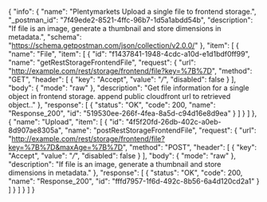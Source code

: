 {
  "info": {
    "name": "Plentymarkets Upload a single file to frontend storage.",
    "_postman_id": "7f49ede2-8521-4ffc-96b7-1d5a1abdd54b",
    "description": "If file is an image, generate a thumbnail and store dimensions in metadata.",
    "schema": "https://schema.getpostman.com/json/collection/v2.0.0/"
  },
  "item": [
    {
      "name": "File",
      "item": [
        {
          "id": "f1437841-1948-4cdc-a10d-e1d1bdf0ff99",
          "name": "getRestStorageFrontendFile",
          "request": {
            "url": "http://example.com/rest/storage/frontend/file?key=%7B%7D",
            "method": "GET",
            "header": [
              {
                "key": "Accept",
                "value": "*/*",
                "disabled": false
              }
            ],
            "body": {
              "mode": "raw"
            },
            "description": "Get file information for a single object in frontend storage. append public cloudfront url to retrieved object.."
          },
          "response": [
            {
              "status": "OK",
              "code": 200,
              "name": "Response_200",
              "id": "519530ee-266f-4fea-8a5d-c94d16e8d9ea"
            }
          ]
        }
      ]
    },
    {
      "name": "Upload",
      "item": [
        {
          "id": "4f5f20fd-26db-402c-a0eb-8d907ae8305a",
          "name": "postRestStorageFrontendFile",
          "request": {
            "url": "http://example.com/rest/storage/frontend/file?key=%7B%7D&maxAge=%7B%7D",
            "method": "POST",
            "header": [
              {
                "key": "Accept",
                "value": "*/*",
                "disabled": false
              }
            ],
            "body": {
              "mode": "raw"
            },
            "description": "If file is an image, generate a thumbnail and store dimensions in metadata."
          },
          "response": [
            {
              "status": "OK",
              "code": 200,
              "name": "Response_200",
              "id": "fffd7957-1f6d-492c-8b56-6a4d120cd2a1"
            }
          ]
        }
      ]
    }
  ]
}